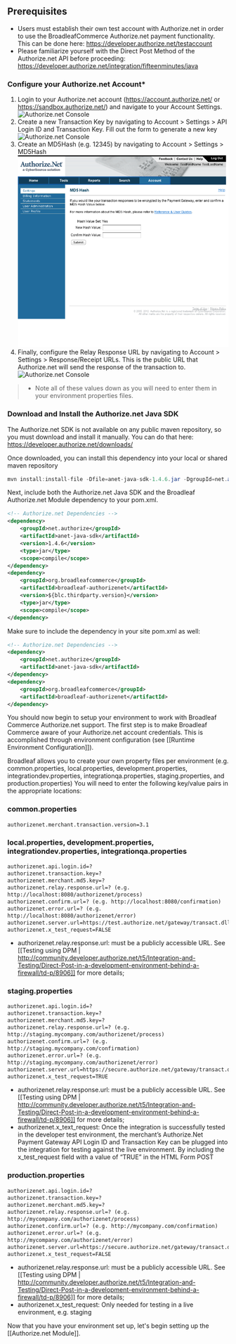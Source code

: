 ## Prerequisites

- Users must establish their own test account with Authorize.net in order to use the BroadleafCommerce Authorize.net payment functionality. This can be done here: https://developer.authorize.net/testaccount
- Please familiarize yourself with the Direct Post Method of the Authorize.net API before proceeding: https://developer.authorize.net/integration/fifteenminutes/java

### Configure your Authorize.net Account*
1. Login to your Authorize.net account (https://account.authorize.net/ or https://sandbox.authorize.net/) and navigate to your Account Settings.
![Authorize.net Console](images/payment-authorizenet-console-1.png)
2. Create a new Transaction Key by navigating to Account > Settings > API Login ID and Transaction Key. Fill out the form to generate a new key
![Authorize.net Console](images/payment-authorizenet-console-2.png)
3. Create an MD5Hash (e.g. 12345) by navigating to Account > Settings > MD5Hash
![Authorize.net Console](images/payment-authorizenet-console-3.png)
4. Finally, configure the Relay Response URL by navigating to Account > Settings > Response/Receipt URLs. This is the public URL that Authorize.net will send the response of the transaction to.
![Authorize.net Console](images/payment-authorizenet-console-4.png)

> * Note all of these values down as you will need to enter them in your environment properties files.

### Download and Install the Authorize.net Java SDK
The Authorize.net SDK is not available on any public maven repository, so you must download and install it manually.
You can do that here: https://developer.authorize.net/downloads/

Once downloaded, you can install this dependency into your local or shared maven repository
```java
mvn install:install-file -Dfile=anet-java-sdk-1.4.6.jar -DgroupId=net.authorize -DartifactId=anet-java-sdk -Dversion=1.4.6 -Dpackaging=jar
```

Next, include both the Authorize.net Java SDK and the Broadleaf Authorize.net Module dependency to your pom.xml.

```xml
<!-- Authorize.net Dependencies -->
<dependency>
    <groupId>net.authorize</groupId>
    <artifactId>anet-java-sdk</artifactId>
    <version>1.4.6</version>
    <type>jar</type>
    <scope>compile</scope>
</dependency>
<dependency>
    <groupId>org.broadleafcommerce</groupId>
    <artifactId>broadleaf-authorizenet</artifactId>
    <version>${blc.thirdparty.version}</version>
    <type>jar</type>
    <scope>compile</scope>
</dependency>
```
Make sure to include the dependency in your site pom.xml as well:

```xml
<!-- Authorize.net Dependencies -->
<dependency>
    <groupId>net.authorize</groupId>
    <artifactId>anet-java-sdk</artifactId>
</dependency>
<dependency>
    <groupId>org.broadleafcommerce</groupId>
    <artifactId>broadleaf-authorizenet</artifactId>
</dependency>
```
You should now begin to setup your environment to work with Broadleaf Commerce Authorize.net support. 
The first step is to make Broadleaf Commerce aware of your Authorize.net account credentials. 
This is accomplished through environment configuration (see [[Runtime Environment Configuration]]).

Broadleaf allows you to create your own property files per environment (e.g. common.properties, local.properties, development.properties, integrationdev.properties, integrationqa.properties, staging.properties, and production.properties) 
You will need to enter the following key/value pairs in the appropriate locations:

### common.properties
    authorizenet.merchant.transaction.version=3.1

### local.properties, development.properties, integrationdev.properties, integrationqa.properties
    authorizenet.api.login.id=?
    authorizenet.transaction.key=?
    authorizenet.merchant.md5.key=?   
    authorizenet.relay.response.url=? (e.g. http://localhost:8080/authorizenet/process)
    authorizenet.confirm.url=? (e.g. http://localhost:8080/confirmation)
    authorizenet.error.url=? (e.g. http://localhost:8080/authorizenet/error)
    authorizenet.server.url=https://test.authorize.net/gateway/transact.dll
    authorizenet.x_test_request=FALSE

- authorizenet.relay.response.url: must be a publicly accessible URL. See [[Testing using DPM | http://community.developer.authorize.net/t5/Integration-and-Testing/Direct-Post-in-a-development-environment-behind-a-firewall/td-p/8906]] for more details;
    
### staging.properties
    authorizenet.api.login.id=?
    authorizenet.transaction.key=?
    authorizenet.merchant.md5.key=?    
    authorizenet.relay.response.url=? (e.g. http://staging.mycompany.com/authorizenet/process)
    authorizenet.confirm.url=? (e.g. http://staging.mycompany.com/confirmation)
    authorizenet.error.url=? (e.g. http://staging.mycompany.com/authorizenet/error)
    authorizenet.server.url=https://secure.authorize.net/gateway/transact.dll
    authorizenet.x_test_request=TRUE   

- authorizenet.relay.response.url: must be a publicly accessible URL. See [[Testing using DPM | http://community.developer.authorize.net/t5/Integration-and-Testing/Direct-Post-in-a-development-environment-behind-a-firewall/td-p/8906]] for more details;
- authorizenet.x_text_request: Once the integration is successfully tested in the developer test environment,
the merchant’s Authorize.Net Payment Gateway API Login ID and Transaction Key can be plugged into the integration for testing against the live environment.
By including the x_test_request field with a value of “TRUE” in the HTML Form POST <INPUT TYPE="HIDDEN" NAME="x_test_request" VALUE="TRUE">

### production.properties 
    authorizenet.api.login.id=?
    authorizenet.transaction.key=?
    authorizenet.merchant.md5.key=?
    authorizenet.relay.response.url=? (e.g. http://mycompany.com/authorizenet/process)
    authorizenet.confirm.url=? (e.g. http://mycompany.com/confirmation)
    authorizenet.error.url=? (e.g. http://mycompany.com/authorizenet/error)
    authorizenet.server.url=https://secure.authorize.net/gateway/transact.dll
    authorizenet.x_test_request=FALSE 

- authorizenet.relay.response.url: must be a publicly accessible URL. See [[Testing using DPM | http://community.developer.authorize.net/t5/Integration-and-Testing/Direct-Post-in-a-development-environment-behind-a-firewall/td-p/8906]] for more details;
- authorizenet.x_test_request: Only needed for testing in a live environment, e.g. staging


Now that you have your environment set up, let's begin setting up the [[Authorize.net Module]].